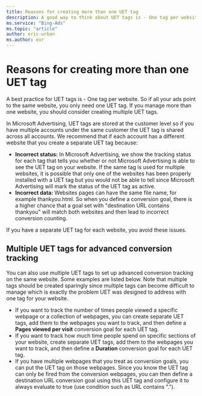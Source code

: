 ```yaml
---
title: Reasons for creating more than one UET tag
description: A good way to think about UET tags is - One tag per website. Learn when you would create multiple ones.
ms.service: "Bing-Ads"
ms.topic: "article"
author: eric-urban
ms.author: eur
---
```


# Reasons for creating more than one UET tag

A best practice for UET tags is - One tag per website. So if all your ads point to the same website, you only need one UET tag. If you manage more than one website, you should consider creating multiple  UET tags.

In Microsoft Advertising, UET tags are stored at the customer level so if you have multiple accounts under the same customer the UET tag is shared across all accounts. We recommend that if each account has a different website that you create a separate UET tag because:

- **Incorrect status:**       In Microsoft Advertising, we show the tracking status for each tag that tells you whether or not Microsoft Advertising is able to see the UET tag on your website.       If the same tag is used for multiple websites, it is possible that only one of the websites has been properly installed with a UET tag but you would not be able to tell       since Microsoft Advertising will mark the status of the UET tag as active.
- **Incorrect data:**  Websites pages can have the same file name, for example thankyou.html. So when you define a conversion goal, there is a higher chance that a goal set with "destination URL contains thankyou" will match both websites and then lead to incorrect conversion counting.

If you have a separate UET tag for each website, you avoid these issues.

## Multiple UET tags for advanced conversion tracking

You can also use multiple UET tags to set up advanced conversion tracking on the same website. Some examples are listed below. Note that multiple tags should be created sparingly since multiple tags can become difficult to manage which is exactly the problem UET was designed to address with one tag for your website.

- If you want to track the number of times people viewed a specific webpage or a collection of webpages, you can create separate UET tags, add them to the webpages you want to track, and then define a **Pages viewed per visit** conversion goal for each UET tag.
- If you want to track how much time people spend on specific sections of your website, create separate UET tags, add them to the webpages you want to track, and then define a **Duration** conversion goal for each UET tag.
- If you have multiple webpages that you treat as conversion goals, you can put the UET tag on those webpages. Since you know the UET tag can only be fired from the conversion webpages, you can then define a destination URL conversion goal using this UET tag and configure it to always evaluate to true (use condition such as URL contains ".").


